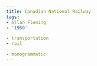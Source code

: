 ```yaml
---
title: Canadian National Railway
tags:
- Allan Fleming
- '1960'

- transportation
- rail

- monogrammatic
---
```


